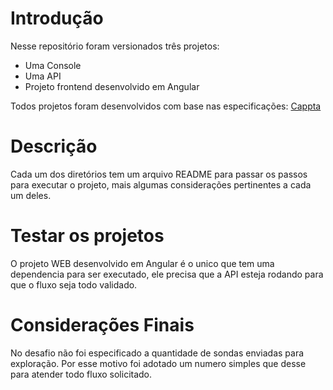 # Introdução
  Nesse repositório foram versionados três projetos: 
  * Uma Console 
  * Uma API
  * Projeto frontend desenvolvido em Angular
  
  Todos projetos foram desenvolvidos com base nas especificações: [Cappta](https://gist.github.com/rmterra/31f2b4f589250839550f685d8873d935)
 # Descrição

 Cada um dos diretórios tem um arquivo README para passar os passos para executar o projeto, mais algumas considerações pertinentes a cada um deles.

 # Testar os projetos

 O projeto WEB desenvolvido em Angular é o unico que tem uma dependencia para ser executado, ele precisa que a API esteja rodando para que o fluxo seja todo validado.

 # Considerações Finais

 No desafio não foi especificado a quantidade de sondas enviadas para exploração. Por esse motivo foi adotado um numero simples que desse para atender todo fluxo solicitado.

